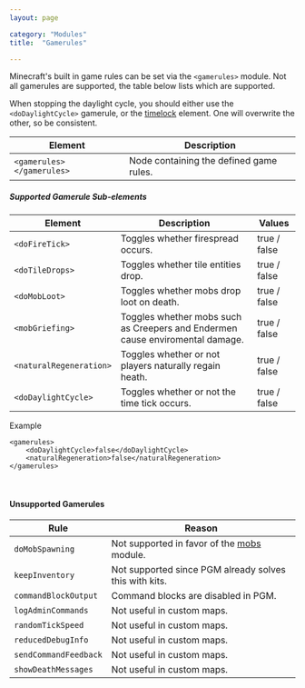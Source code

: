 ```yaml
---
layout: page

category: "Modules"
title:  "Gamerules"

---
```


Minecraft's built in game rules can be set via the `<gamerules>` module. Not all gamerules are supported, the table below lists which are supported.

When stopping the daylight cycle, you should either use the `<doDaylightCycle>` gamerule, or the [timelock](/modules/other_settings#timelock) element.  One will overwrite the other, so be consistent.
<div class='table-responsive'>
  <table class='table table-striped table-condensed'>
    <thead>
      <tr>
        <th>Element</th>
        <th>Description</th>
      </tr>
    </thead>
    <tbody>
      <tr>
        <td>
          <span class='highlight'>
            <code>&lt;gamerules&gt; &lt;/gamerules&gt;</code>
          </span>
        </td>
        <td>Node containing the defined game rules.</td>
      </tr>
    </tbody>
  </table>
</div>
<h5>Supported Gamerule Sub-elements</h5>
<div class='table-responsive'>
  <table class='table table-striped table-condensed'>
    <thead>
      <tr>
        <th>Element</th>
        <th>Description</th>
        <th>Values</th>
      </tr>
    </thead>
    <tbody>
      <tr>
        <td>
          <span class='highlight'>
            <code>&lt;doFireTick&gt;</code>
          </span>
        </td>
        <td>Toggles whether firespread occurs.</td>
        <td>
          <span class='label label-primary'>true / false</span>
        </td>
      </tr>
      <tr>
        <td>
          <span class='highlight'>
            <code>&lt;doTileDrops&gt;</code>
          </span>
        </td>
        <td>Toggles whether tile entities drop.</td>
        <td>
          <span class='label label-primary'>true / false</span>
        </td>
      </tr>
      <tr>
        <td>
          <span class='highlight'>
            <code>&lt;doMobLoot&gt;</code>
          </span>
        </td>
        <td>Toggles whether mobs drop loot on death.</td>
        <td>
          <span class='label label-primary'>true / false</span>
        </td>
      </tr>
      <tr>
        <td>
          <span class='highlight'>
            <code>&lt;mobGriefing&gt;</code>
          </span>
        </td>
        <td>Toggles whether mobs such as Creepers and Endermen cause enviromental damage.</td>
        <td>
          <span class='label label-primary'>true / false</span>
        </td>
      </tr>
      <tr>
        <td>
          <span class='highlight'>
            <code>&lt;naturalRegeneration&gt;</code>
          </span>
        </td>
        <td>Toggles whether or not players naturally regain heath.</td>
        <td>
          <span class='label label-primary'>true / false</span>
        </td>
      </tr>
      <tr>
        <td>
          <span class='highlight'>
            <code>&lt;doDaylightCycle&gt;</code>
          </span>
        </td>
        <td>Toggles whether or not the time tick occurs.</td>
        <td>
          <span class='label label-primary'>true / false</span>
        </td>
      </tr>
    </tbody>
  </table>
</div>
Example

    <gamerules>
        <doDaylightCycle>false</doDaylightCycle>
        <naturalRegeneration>false</naturalRegeneration>
    </gamerules>


<br/>

#### Unsupported Gamerules
<div class='table-responsive'>
  <table class='table table-striped table-condensed'>
    <thead>
      <tr>
        <th>Rule</th>
        <th>Reason</th>
      </tr>
    </thead>
    <tbody>
      <tr>
        <td>
          <code>doMobSpawning</code>
        </td>
        <td>
          Not supported in favor of the
          <a href='/modules/mobs'>mobs</a>
          module.
        </td>
      </tr>
      <tr>
        <td>
          <code>keepInventory</code>
        </td>
        <td>Not supported since PGM already solves this with kits.</td>
      </tr>
      <tr>
        <td>
          <code>commandBlockOutput</code>
        </td>
        <td>Command blocks are disabled in PGM.</td>
      </tr>
      <tr>
        <td>
          <code>logAdminCommands</code>
        </td>
        <td>Not useful in custom maps.</td>
      </tr>
      <tr>
        <td>
          <code>randomTickSpeed</code>
        </td>
        <td>Not useful in custom maps.</td>
      </tr>
      <tr>
        <td>
          <code>reducedDebugInfo</code>
        </td>
        <td>Not useful in custom maps.</td>
      </tr>
      <tr>
        <td>
          <code>sendCommandFeedback</code>
        </td>
        <td>Not useful in custom maps.</td>
      </tr>
      <tr>
        <td>
          <code>showDeathMessages</code>
        </td>
        <td>Not useful in custom maps.</td>
      </tr>
    </tbody>
  </table>
</div>
